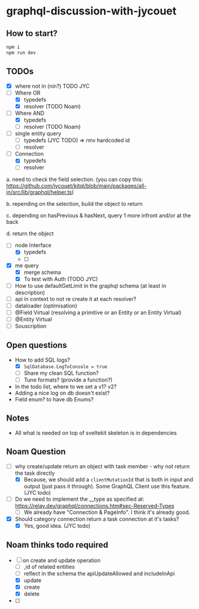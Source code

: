 # graphql-discussion-with-jycouet

## How to start?

```bash
npm i
npm run dev
```

## TODOs

- [x] where not in (nin?) TODO JYC
- [ ] Where OR
  - [x] typedefs
  - [x] resolver (TODO Noam)
- [ ] Where AND
  - [x] typedefs
  - [ ] resolver (TODO Noam)
- [ ] single entity query
  - [ ] typedefs (JYC TODO) => rmv hardcoded id
  - [ ] resolver
- [ ] Connection
  - [x] typedefs
  - [ ] resolver

a. need to check the field selection. (you can copy this:
https://github.com/jycouet/kitql/blob/main/packages/all-in/src/lib/graphql/helper.ts)

b. repending on the selection, build the object to return

c. depending on hasPrevious & hasNext, query 1 more infront and/or at the back

d. return the object

- [ ] node Interface
  - [x] typedefs
  - [ ]
- [x] me query
  - [x] merge schema
  - [x] To test with Auth (TODO JYC)
- [ ] How to use defaultGetLimit in the graphql schema (at least in description)
- [ ] api in context to not re create it at each resolver?
- [ ] dataloader (optimisation)
- [ ] @Field Virtual (resolving a primitive or an Entity or an Entity Virtual)
- [ ] @Entity Virtual
- [ ] Souscription

## Open questions

- How to add SQL logs?
  - [x] `SqlDatabase.LogToConsole = true`
  - [ ] Share my clean SQL function?
  - [ ] Tune formats? (provide a function?)
- In the todo list, where to we set a v1? v2?
- Adding a nice log on db doesn't exist?
- Field enum? to have db Enums?

## Notes

- All what is needed on top of sveltekit skeleton is in dependencies

## Noam Question

- [ ] why create/update return an object with task member - why not return the task directly
  - [x] Because, we should add a `clientMutationId` that is both in input and output (just pass it
        through). Some GraphQL Client use this feature. (JYC todo)
- [ ] Do we need to implement the \_\_type as specified at:
      https://relay.dev/graphql/connections.htm#sec-Reserved-Types
  - [ ] We already have "Connection & PageInfo". I think it's already good.
- [x] Should category connection return a task connection at it's tasks?
  - [x] Yes, good idea. (JYC todo)

## Noam thinks todo required

- [ ] on create and update operation
  - [ ] ,id of related entities
  - [ ] reflect in the schema the apiUpdateAllowed and includeInApi
  - [x] update
  - [x] create
  - [x] delete
- [ ]
